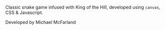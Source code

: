 Classic snake game infused with King of the Hill, developed using `canvas`, CSS & Javascript.

Developed by Michael McFarland
